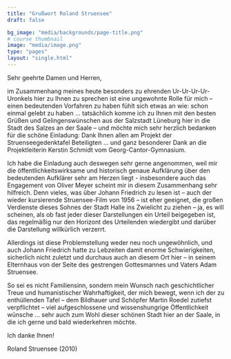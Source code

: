 ```yaml
---
title: "Grußwort Roland Struensee"
draft: false

bg_image: "media/backgrounds/page-title.png"
# course thumbnail
image: "media/image.png"
type: "pages"
layout: "single.html"
---
```


Sehr geehrte Damen und Herren,

im Zusammenhang meines heute besonders zu ehrenden Ur-Ur-Ur-Ur-Uronkels hier zu Ihnen zu sprechen ist eine ungewohnte Rolle für mich – einen bedeutenden Vorfahren zu haben fühlt sich etwas an wie: schon einmal gelebt zu haben … tatsächlich komme ich zu Ihnen mit den besten Grüßen und Gelingenswünschen aus der Salzstadt Lüneburg hier in die Stadt des Salzes an der Saale – und möchte mich sehr herzlich bedanken für die schöne Einladung: Dank Ihnen allen am Projekt der Struenseegedenktafel Beteiligten … und ganz besonderer Dank an die Projektleiterin Kerstin Schmidt vom Georg-Cantor-Gymnasium.

Ich habe die Einladung auch deswegen sehr gerne angenommen, weil mir die öffentlichkeitswirksame und historisch genaue Aufklärung über den bedeutenden Aufklärer sehr am Herzen liegt - insbesondere auch das Engagement von Oliver Meyer scheint mir in diesem Zusammenhang sehr hilfreich. Denn vieles, was über Johann Friedrich zu lesen ist – auch der wieder kursierende Struensee-Film von 1956 – ist eher geeignet, die großen Verdienste dieses Sohnes der Stadt Halle ins Zwielicht zu ziehen – ja, es will scheinen, als ob fast jeder dieser Darstellungen ein Urteil beigegeben ist, das regelmäßig nur den Horizont des Urteilenden wiedergibt und darüber die Darstellung willkürlich verzerrt.

Allerdings ist diese Problemstellung weder neu noch ungewöhnlich, und auch Johann Friedrich hatte zu Lebzeiten damit enorme Schwierigkeiten, sicherlich nicht zuletzt und durchaus auch an diesem Ort hier – in seinem Elternhaus von der Seite des gestrengen Gottesmannes und Vaters Adam Struensee.



So sei es nicht Familiensinn, sondern mein Wunsch nach geschichtlicher Treue und humanistischer Wahrhaftigkeit, der mich bewegt, wenn ich der zu enthüllenden Tafel – dem Bildhauer und Schöpfer Martin Roedel zutiefst verpflichtet – viel aufgeschlossene und wissenshungrige Öffentlichkeit wünsche … sehr auch zum Wohl dieser schönen Stadt hier an der Saale, in die ich gerne und bald wiederkehren möchte.



Ich danke Ihnen!



Roland Struensee (2010)
